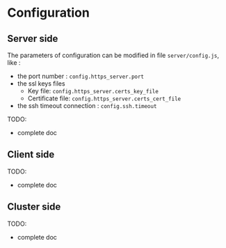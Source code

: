 # Configuration

## Server side
The parameters of configuration can be modified in file `server/config.js`, like :
- the port number : `config.https_server.port`
- the ssl keys files
  - Key file: `config.https_server.certs_key_file`
  - Certificate file: `config.https_server.certs_cert_file`
- the ssh timeout connection : `config.ssh.timeout`

TODO:
- complete doc

## Client side
TODO:
- complete doc

## Cluster side
TODO:
- complete doc
